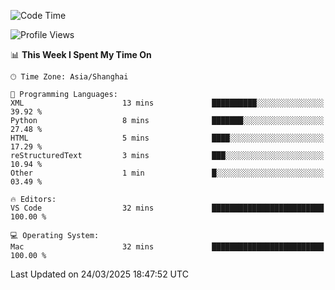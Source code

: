 <!--START_SECTION:waka-->
![Code Time](http://img.shields.io/badge/Code%20Time-545%20hrs%2039%20mins-blue)

![Profile Views](http://img.shields.io/badge/Profile%20Views-0-blue)

📊 **This Week I Spent My Time On** 

```text
🕑︎ Time Zone: Asia/Shanghai

💬 Programming Languages: 
XML                      13 mins             ██████████░░░░░░░░░░░░░░░   39.92 % 
Python                   8 mins              ███████░░░░░░░░░░░░░░░░░░   27.48 % 
HTML                     5 mins              ████░░░░░░░░░░░░░░░░░░░░░   17.29 % 
reStructuredText         3 mins              ███░░░░░░░░░░░░░░░░░░░░░░   10.94 % 
Other                    1 min               █░░░░░░░░░░░░░░░░░░░░░░░░   03.49 % 

🔥 Editors: 
VS Code                  32 mins             █████████████████████████   100.00 % 

💻 Operating System: 
Mac                      32 mins             █████████████████████████   100.00 % 
```


 Last Updated on 24/03/2025 18:47:52 UTC
<!--END_SECTION:waka-->
